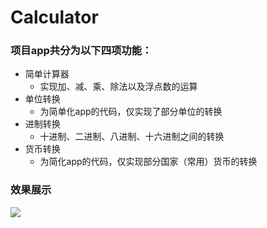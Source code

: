 # Calculator
### 项目app共分为以下四项功能： <br>
* 简单计算器 <br>
    * 实现加、减、乘、除法以及浮点数的运算 <br>
* 单位转换 <br>
    * 为简单化app的代码，仅实现了部分单位的转换 <br>
* 进制转换 <br>
    * 十进制、二进制、八进制、十六进制之间的转换 <br>
* 货币转换 <br>
    * 为简化app的代码，仅实现部分国家（常用）货币的转换 <br>

### 效果展示
![](https://github.com/Wayne1234/show/blob/master/show%20(2).gif)


<br>

